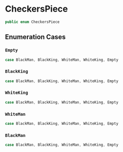 # CheckersPiece

``` swift
public enum CheckersPiece 
```

## Enumeration Cases

### `Empty`

``` swift
case BlackMan, BlackKing, WhiteMan, WhiteKing, Empty
```

### `BlackKing`

``` swift
case BlackMan, BlackKing, WhiteMan, WhiteKing, Empty
```

### `WhiteKing`

``` swift
case BlackMan, BlackKing, WhiteMan, WhiteKing, Empty
```

### `WhiteMan`

``` swift
case BlackMan, BlackKing, WhiteMan, WhiteKing, Empty
```

### `BlackMan`

``` swift
case BlackMan, BlackKing, WhiteMan, WhiteKing, Empty
```
